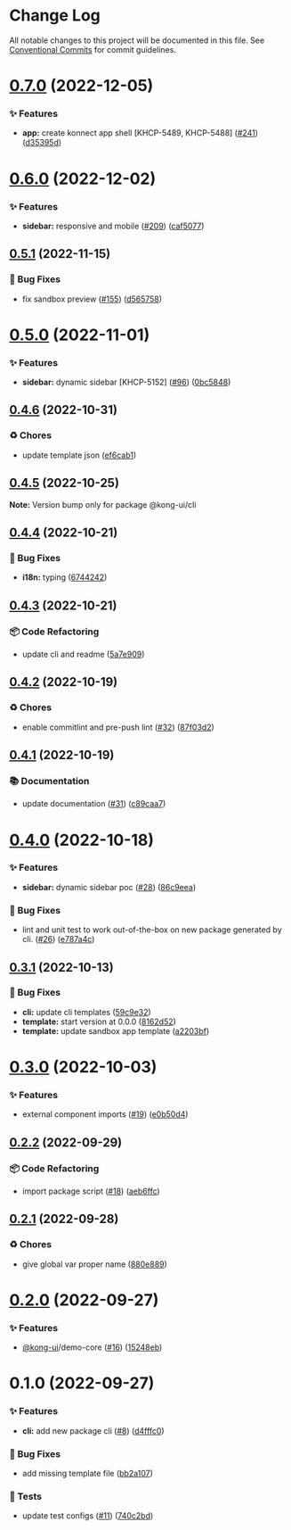 # Change Log

All notable changes to this project will be documented in this file.
See [Conventional Commits](https://conventionalcommits.org) for commit guidelines.

# [0.7.0](https://github.com/Kong/kong-ui-shared-components/compare/@kong-ui/cli@0.6.0...@kong-ui/cli@0.7.0) (2022-12-05)


### ✨ Features

* **app:** create konnect app shell [KHCP-5489, KHCP-5488] ([#241](https://github.com/Kong/kong-ui-shared-components/issues/241)) ([d35395d](https://github.com/Kong/kong-ui-shared-components/commit/d35395dd329f883de8a9990f2f22f4a645ad78f9))





# [0.6.0](https://github.com/Kong/kong-ui-shared-components/compare/@kong-ui/cli@0.5.1...@kong-ui/cli@0.6.0) (2022-12-02)


### ✨ Features

* **sidebar:** responsive and mobile ([#209](https://github.com/Kong/kong-ui-shared-components/issues/209)) ([caf5077](https://github.com/Kong/kong-ui-shared-components/commit/caf5077bf5c217505904f6959be01653e3a8e53e))





## [0.5.1](https://github.com/Kong/kong-ui-shared-components/compare/@kong-ui/cli@0.5.0...@kong-ui/cli@0.5.1) (2022-11-15)


### 🐛 Bug Fixes

* fix sandbox preview ([#155](https://github.com/Kong/kong-ui-shared-components/issues/155)) ([d565758](https://github.com/Kong/kong-ui-shared-components/commit/d565758d7ad3d072d8f14df2d79d123f80333726))





# [0.5.0](https://github.com/Kong/kong-ui-shared-components/compare/@kong-ui/cli@0.4.6...@kong-ui/cli@0.5.0) (2022-11-01)


### ✨ Features

* **sidebar:** dynamic sidebar [KHCP-5152] ([#96](https://github.com/Kong/kong-ui-shared-components/issues/96)) ([0bc5848](https://github.com/Kong/kong-ui-shared-components/commit/0bc5848de494225091c651de04d850db0bb7c071))





## [0.4.6](https://github.com/Kong/kong-ui-shared-components/compare/@kong-ui/cli@0.4.5...@kong-ui/cli@0.4.6) (2022-10-31)


### ♻️ Chores

* update template json ([ef6cab1](https://github.com/Kong/kong-ui-shared-components/commit/ef6cab19224b8b0661fb159e605b9ed35196d1b9))





## [0.4.5](https://github.com/Kong/kong-ui-shared-components/compare/@kong-ui/cli@0.4.4...@kong-ui/cli@0.4.5) (2022-10-25)

**Note:** Version bump only for package @kong-ui/cli





## [0.4.4](https://github.com/Kong/kong-ui-shared-components/compare/@kong-ui/cli@0.4.3...@kong-ui/cli@0.4.4) (2022-10-21)


### 🐛 Bug Fixes

* **i18n:** typing ([6744242](https://github.com/Kong/kong-ui-shared-components/commit/6744242af747c7044689e57466c7b3578a510656))





## [0.4.3](https://github.com/Kong/kong-ui-shared-components/compare/@kong-ui/cli@0.4.2...@kong-ui/cli@0.4.3) (2022-10-21)


### 📦 Code Refactoring

* update cli and readme ([5a7e909](https://github.com/Kong/kong-ui-shared-components/commit/5a7e9094833455d73df819d5804d54a82d8d09e9))





## [0.4.2](https://github.com/Kong/kong-ui-shared-components/compare/@kong-ui/cli@0.4.1...@kong-ui/cli@0.4.2) (2022-10-19)


### ♻️ Chores

* enable commitlint and pre-push lint ([#32](https://github.com/Kong/kong-ui-shared-components/issues/32)) ([87f03d2](https://github.com/Kong/kong-ui-shared-components/commit/87f03d2deb195d5e297863687eb9e832b78a5357))





## [0.4.1](https://github.com/Kong/kong-ui-shared-components/compare/@kong-ui/cli@0.4.0...@kong-ui/cli@0.4.1) (2022-10-19)


### 📚 Documentation

* update documentation ([#31](https://github.com/Kong/kong-ui-shared-components/issues/31)) ([c89caa7](https://github.com/Kong/kong-ui-shared-components/commit/c89caa785cfdb702dfd9691a60823e34bcbea481))





# [0.4.0](https://github.com/Kong/kong-ui-shared-components/compare/@kong-ui/cli@0.3.1...@kong-ui/cli@0.4.0) (2022-10-18)


### ✨ Features

* **sidebar:** dynamic sidebar poc ([#28](https://github.com/Kong/kong-ui-shared-components/issues/28)) ([86c9eea](https://github.com/Kong/kong-ui-shared-components/commit/86c9eea52cf7820fb6a40fc00ed86d32ee32dbaf))


### 🐛 Bug Fixes

* lint and unit test to work out-of-the-box on new package generated by cli. ([#26](https://github.com/Kong/kong-ui-shared-components/issues/26)) ([e787a4c](https://github.com/Kong/kong-ui-shared-components/commit/e787a4c5eb15d3d179957e63f2a2e6befd38890d))





## [0.3.1](https://github.com/Kong/kong-ui-shared-components/compare/@kong-ui/cli@0.3.0...@kong-ui/cli@0.3.1) (2022-10-13)


### 🐛 Bug Fixes

* **cli:** update cli templates ([59c9e32](https://github.com/Kong/kong-ui-shared-components/commit/59c9e326a6804b14160aace72d0666b292aae811))
* **template:** start version at 0.0.0 ([8162d52](https://github.com/Kong/kong-ui-shared-components/commit/8162d52568c572862b2cde1a9b4b1bca0717ec03))
* **template:** update sandbox app template ([a2203bf](https://github.com/Kong/kong-ui-shared-components/commit/a2203bf4e92656c9836593a7cf1dd6704035190f))





# [0.3.0](https://github.com/Kong/kong-ui-shared-components/compare/@kong-ui/cli@0.2.2...@kong-ui/cli@0.3.0) (2022-10-03)


### ✨ Features

* external component imports ([#19](https://github.com/Kong/kong-ui-shared-components/issues/19)) ([e0b50d4](https://github.com/Kong/kong-ui-shared-components/commit/e0b50d42b383870f6274ef2f92eb0520902ba840))





## [0.2.2](https://github.com/Kong/kong-ui-shared-components/compare/@kong-ui/cli@0.2.1...@kong-ui/cli@0.2.2) (2022-09-29)


### 📦 Code Refactoring

* import package script ([#18](https://github.com/Kong/kong-ui-shared-components/issues/18)) ([aeb6ffc](https://github.com/Kong/kong-ui-shared-components/commit/aeb6ffc081a3b606c7c4f0fcab3b463ffa463a3f))





## [0.2.1](https://github.com/Kong/kong-ui-shared-components/compare/@kong-ui/cli@0.2.0...@kong-ui/cli@0.2.1) (2022-09-28)


### ♻️ Chores

* give global var proper name ([880e889](https://github.com/Kong/kong-ui-shared-components/commit/880e889cb3225c076508f009e54e4f67ece0c4a5))





# [0.2.0](https://github.com/Kong/kong-ui-shared-components/compare/@kong-ui/cli@0.1.0...@kong-ui/cli@0.2.0) (2022-09-27)


### ✨ Features

* [@kong-ui](https://github.com/kong-ui)/demo-core ([#16](https://github.com/Kong/kong-ui-shared-components/issues/16)) ([15248eb](https://github.com/Kong/kong-ui-shared-components/commit/15248eb1cd52b9a24818dd73dbbfe24f43ae3ff5))





# 0.1.0 (2022-09-27)


### ✨ Features

* **cli:** add new package cli ([#8](https://github.com/Kong/kong-ui-shared-components/issues/8)) ([d4fffc0](https://github.com/Kong/kong-ui-shared-components/commit/d4fffc0b9e022655105fa1c3dd229e1b238efeaf))


### 🐛 Bug Fixes

* add missing template file ([bb2a107](https://github.com/Kong/kong-ui-shared-components/commit/bb2a1076ec89dd19d9d0e679a9aa702f6022a9bf))


### 🚨 Tests

* update test configs ([#11](https://github.com/Kong/kong-ui-shared-components/issues/11)) ([740c2bd](https://github.com/Kong/kong-ui-shared-components/commit/740c2bd8257412b9cdea7041cb5bc935803e27bd))
